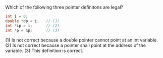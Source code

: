 Which of the following three pointer definitons are legal?  
```cpp
int i = 0;
double *dp = i;   // (1)
int *ip = i;      // (2)
int *p = &p;      // (3)
```
(1) Is not correct because a double pointer cannot point at an int variable.  
(2) Is not correct because a pointer shall point at the address of the variable.
(3) This definition is correct.  

